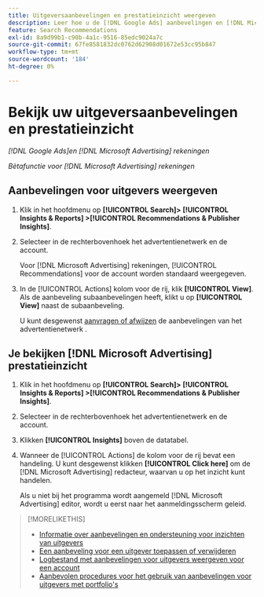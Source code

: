 ```yaml
---
title: Uitgeversaanbevelingen en prestatieinzicht weergeven
description: Leer hoe u de [!DNL Google Ads] aanbevelingen en [!DNL Microsoft Advertising] prestatiesinzichten voor uw rekeningen van het advertentienetwerk.
feature: Search Recommendations
exl-id: 8a9d99b1-c90b-4a1c-9516-85edc9024a7c
source-git-commit: 67fe8581832dc0762d62908d01672e53cc95b847
workflow-type: tm+mt
source-wordcount: '184'
ht-degree: 0%

---
```


# Bekijk uw uitgeversaanbevelingen en prestatieinzicht

*[!DNL Google Ads]en [!DNL Microsoft Advertising] rekeningen*

*Bètafunctie voor [!DNL Microsoft Advertising] rekeningen*

## Aanbevelingen voor uitgevers weergeven

1. Klik in het hoofdmenu op **[!UICONTROL Search]> [!UICONTROL Insights & Reports] >[!UICONTROL Recommendations & Publisher Insights]**.

1. Selecteer in de rechterbovenhoek het advertentienetwerk en de account.

   Voor [!DNL Microsoft Advertising] rekeningen, [!UICONTROL Recommendations] voor de account worden standaard weergegeven.

1. In de [!UICONTROL Actions] kolom voor de rij, klik **[!UICONTROL View]**. Als de aanbeveling subaanbevelingen heeft, klikt u op **[!UICONTROL View]** naast de subaanbeveling.

   U kunt desgewenst [aanvragen of afwijzen](recommendation-apply-dismiss.md) de aanbevelingen van het advertentienetwerk .

## Je bekijken [!DNL Microsoft Advertising] prestatieinzicht

1. Klik in het hoofdmenu op **[!UICONTROL Search]> [!UICONTROL Insights & Reports] >[!UICONTROL Recommendations & Publisher Insights]**.

1. Selecteer in de rechterbovenhoek het advertentienetwerk en de account.

1. Klikken **[!UICONTROL Insights]** boven de datatabel.

1. Wanneer de [!UICONTROL Actions] de kolom voor de rij bevat een handeling. U kunt desgewenst klikken **[!UICONTROL Click here]** om de [!DNL Microsoft Advertising] redacteur, waarvan u op het inzicht kunt handelen.

   Als u niet bij het programma wordt aangemeld [!DNL Microsoft Advertising] editor, wordt u eerst naar het aanmeldingsscherm geleid.

>[!MORELIKETHIS]
>
>* [Informatie over aanbevelingen en ondersteuning voor inzichten van uitgevers](recommendation-support.md)
>* [Een aanbeveling voor een uitgever toepassen of verwijderen](recommendation-apply-dismiss.md)
>* [Logbestand met aanbevelingen voor uitgevers weergeven voor een account](recommendation-view-log.md)
>* [Aanbevolen procedures voor het gebruik van aanbevelingen voor uitgevers met portfolio&#39;s](recommendation-best-practices.md)
